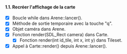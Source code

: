 ﻿#### 1.1. Recréer l'affichage de la carte

- [x] Boucle while dans Arene::lancer().
- [x] Méthode de sortie temporaire avec la touche "q".
- [x] Objet caméra dans Arene.
- [x] Fonction render(SDL_Rect camera) dans Carte.
  - [x] Fonction render(int id_tile, int x, int y) dans Tileset.
- [x] Appel à Carte::render() depuis Arene::lancer().
